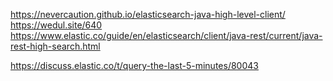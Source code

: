 https://nevercaution.github.io/elasticsearch-java-high-level-client/
https://wedul.site/640
https://www.elastic.co/guide/en/elasticsearch/client/java-rest/current/java-rest-high-search.html

https://discuss.elastic.co/t/query-the-last-5-minutes/80043
